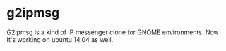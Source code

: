 # g2ipmsg
G2ipmsg is a kind of IP messenger clone for GNOME environments. Now It's working on ubuntu 14.04 as well.
